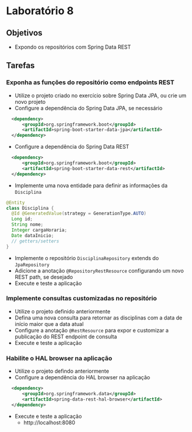 # Laboratório 8

## Objetivos
- Expondo os repositórios com Spring Data REST

## Tarefas
### Exponha as funções do repositório como endpoints REST 
- Utilize o projeto criado no exercício sobre Spring Data JPA, ou crie um novo projeto
- Configure a dependência do Spring Data JPA, se necessário
```xml
  <dependency>
      <groupId>org.springframework.boot</groupId>
      <artifactId>spring-boot-starter-data-jpa</artifactId>
  </dependency>
```
- Configure a dependência do Spring Data REST 
```xml
  <dependency>
      <groupId>org.springframework.boot</groupId>
      <artifactId>spring-boot-starter-data-rest</artifactId>
  </dependency>
```
- Implemente uma nova entidade para definir as informações da `Disciplina`
```java
@Entity
class Disciplina {
  @Id @GeneratedValue(strategy = GenerationType.AUTO)
  Long id;
  String nome;
  Integer cargaHoraria;
  Date dataInicio;
  // getters/setters
}
```
- Implemente o repositório `DisciplinaRepository` extends do `JpaRepository`
- Adicione a anotação `@RepositoryRestResource` configurando um novo REST path, se desejado
- Execute e teste a aplicação

### Implemente consultas customizadas no repositório
- Utilize o projeto definido anteriormente
- Defina uma nova consulta para retornar as disciplinas com a data de início maior que a data atual
- Configure a anotação `@RestResource` para expor e customizar a publicação do REST endpoint de consulta
- Execute e teste a aplicação 

### Habilite o HAL browser na aplicação
- Utilize o projeto defindo anteriormente
- Configure a dependência do HAL browser na aplicação
```xml
  <dependency>
      <groupId>org.springframework.data</groupId>
      <artifactId>spring-data-rest-hal-browser</artifactId>
  </dependency>
```
- Execute e teste a aplicação 
  - http://localhost:8080

